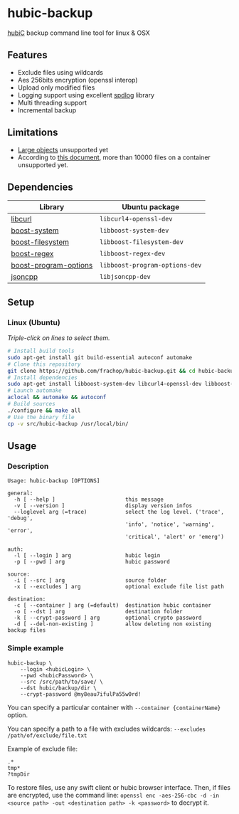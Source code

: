 # hubic-backup

[hubiC](https://hubic.com/) backup command line tool for linux & OSX

## Features

* Exclude files using wildcards
* Aes 256bits encryption (openssl interop)
* Upload only modified files
* Logging support using excellent [spdlog](https://github.com/gabime/spdlog) library
* Multi threading support
* Incremental backup 

## Limitations

* [Large objects](http://docs.openstack.org/developer/swift/overview_large_objects.html) unsupported yet
* According to [this document](http://docs.openstack.org/developer/swift/api/object_api_v1_overview.html), more than 10000 files on a container unsupported yet.

## Dependencies

| Library | Ubuntu package  |
| ------- | --------------- |
| [libcurl](http://curl.haxx.se/libcurl/) | `libcurl4-openssl-dev` | 
| [boost-system](http://www.boost.org/doc/libs/1_55_0/libs/system/doc/index.html) |  `libboost-system-dev` | 
| [boost-filesystem](http://www.boost.org/doc/libs/1_57_0/libs/filesystem/doc/index.htm) | `libboost-filesystem-dev` |
| [boost-regex](http://www.boost.org/doc/libs/1_57_0/libs/regex/doc/html/index.html) | `libboost-regex-dev` |
| [boost-program-options](http://www.boost.org/doc/libs/1_57_0/doc/html/program_options.html) | `libboost-program-options-dev` |
| [jsoncpp](http://open-source-parsers.github.io/jsoncpp-docs/doxygen/index.html) | `libjsoncpp-dev` | 

## Setup

### Linux (Ubuntu)

*Triple-click on lines to select them.*

```bash
# Install build tools
sudo apt-get install git build-essential autoconf automake
# Clone this repository
git clone https://github.com/frachop/hubic-backup.git && cd hubic-backup/
# Install dependencies 
sudo apt-get install libboost-system-dev libcurl4-openssl-dev libboost-filesystem-dev libboost-regex-dev libboost-program-options-dev libjsoncpp-dev libssl-dev
# Launch automake
aclocal && automake && autoconf
# Build sources
./configure && make all
# Use the binary file
cp -v src/hubic-backup /usr/local/bin/
```
 
## Usage

### Description

```
Usage: hubic-backup [OPTIONS]

general:
  -h [ --help ]                      this message
  -v [ --version ]                   display version infos
  --loglevel arg (=trace)            select the log level. ('trace', 'debug', 
                                     'info', 'notice', 'warning', 'error', 
                                     'critical', 'alert' or 'emerg')

auth:
  -l [ --login ] arg                 hubic login
  -p [ --pwd ] arg                   hubic password

source:
  -i [ --src ] arg                   source folder
  -x [ --excludes ] arg              optional exclude file list path

destination:
  -c [ --container ] arg (=default)  destination hubic container
  -o [ --dst ] arg                   destination folder
  -k [ --crypt-password ] arg        optional crypto password
  -d [ --del-non-existing ]          allow deleting non existing backup files
```

### Simple example

```
hubic-backup \
	--login <hubicLogin> \
	--pwd <hubicPassword> \
	--src /src/path/to/save/ \
	--dst hubic/backup/dir \
	--crypt-password @my8eau7ifulPa55w0rd!		
```

You can specify a particular container with `--container {containerName}` option.

You can specify a path to a file with excludes wildcards: `--excludes /path/of/exclude/file.txt`

Example of exclude file:

```
.*
tmp*
?tmpDir
```

To restore files, use any swift client or hubic browser interface. Then, if files are encrypted, use the command line: `openssl enc -aes-256-cbc -d -in <source path> -out <destination path> -k <password>` to decrypt it.
